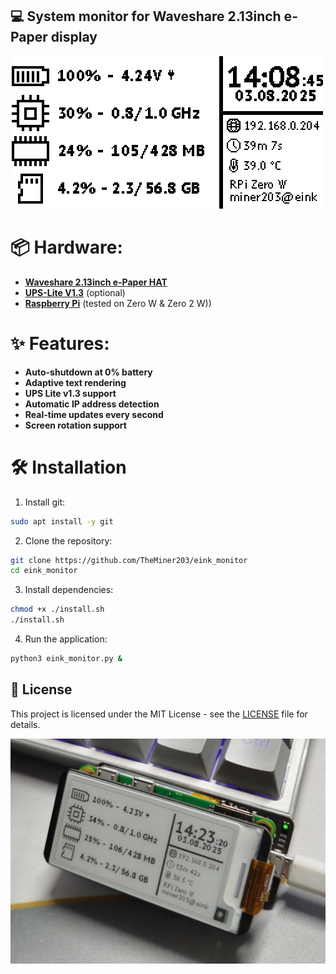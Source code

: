 ## 💻 System monitor for Waveshare 2.13inch e-Paper display
![screenshot](https://github.com/TheMiner203/eink_monitor/blob/main/screenshot.png?raw=true)

# 📦 Hardware:
- [**Waveshare 2.13inch e-Paper HAT**](https://www.waveshare.com/wiki/2.13inch_e-Paper_HAT_Manual)
- [**UPS-Lite V1.3**](https://github.com/linshuqin329/UPS-Lite/) (optional)
- [**Raspberry Pi**](https://www.raspberrypi.com/) (tested on Zero W & Zero 2 W))

# ✨ Features:
- **Auto-shutdown at 0% battery**
- **Adaptive text rendering**
- **UPS Lite v1.3 support**
- **Automatic IP address detection**
- **Real-time updates every second**
- **Screen rotation support**

# 🛠️ Installation
1. Install git:
```bash
sudo apt install -y git
```
2. Clone the repository:
```bash
git clone https://github.com/TheMiner203/eink_monitor
cd eink_monitor
```
3. Install dependencies:
```bash
chmod +x ./install.sh
./install.sh
```
4. Run the application:
```bash
python3 eink_monitor.py &
```

## 📜 License
This project is licensed under the MIT License - see the [LICENSE](LICENSE) file for details.

![Photo](https://github.com/TheMiner203/eink_monitor/blob/main/photo.jpg?raw=true)
